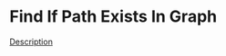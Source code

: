 Find If Path Exists In Graph
=====  
[Description](https://leetcode.com/problems/find-if-path-exists-in-graph/)
